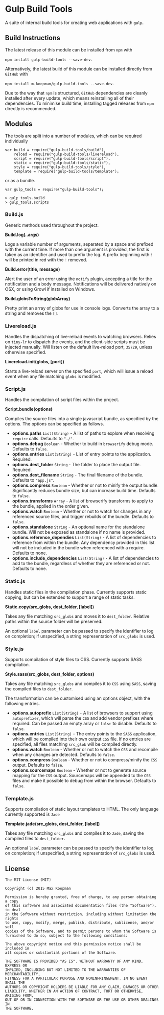 # Gulp Build Tools

A suite of internal build tools for creating web applications with `gulp`.

## Build Instructions

The latest release of this module can be installed from `npm` with

`npm install gulp-build-tools --save-dev`.

Alternatively, the latest build of this module can be installed directly from `GitHub` with

`npm install m-koopman/gulp-build-tools --save-dev`.

Due to the way that `npm` is structured, `GitHub` dependencies are cleanly installed after every update, which means reinstalling all of their dependencies. To minimise build time, installing tagged releases from `npm` directly is recommended.

## Modules

The tools are split into a number of modules, which can be required individually

```
var build = require("gulp-build-tools/build"),
    reload = require("gulp-build-tools/livereload"),
    script = require("gulp-build-tools/script"),
    static = require("gulp-build-tools/static"),
    style = require("gulp-build-tools/style"),
    template = require("gulp-build-tools/template");
```

 or as a bundle.

```
var gulp_tools = require("gulp-build-tools");

> gulp_tools.build
> gulp_tools.scripts
```

### Build.js

Generic methods used throughout the project.

**Build.log(..args)**

Logs a variable number of arguments, separated by a space and prefixed with the current time. If more than one argument is provided, the first is taken as an identifier and used to prefix the log. A prefix beginning with `!` will be printed in red with the `!` removed.

**Build.error(title, message)**

Alert the user of an error using the `notify` plugin, accepting a title for the notification and a body message. Notifications will be delivered natively on OSX, or using Growl if installed on Windows.

**Build.globsToString(globArray)**

Pretty print an array of globs for use in console logs. Converts the array to a string and removes the `[]`.

### Livereload.js

Handles the dispatching of live-reload events to watching browsers. Relies on `tiny-lr` to dispatch the events, and the client-side scripts must be injected manually. Will listen on the default live-reload port, `35729`, unless otherwise specified.

**Livereload.init(globs, [port])**

Starts a live-reload server on the specified `port`, which will issue a reload event when any file matching `globs` is modified.

### Script.js

Handles the compilation of script files within the project.

**Script.bundle(options)**

Compiles the source files into a single javascript bundle, as specified by the options. The options can be specified as follows.

- **options.paths** `List(String)` - A list of paths to explore when resolving `require` calls. Defaults to `"./"`.
- **options.debug** `Boolean` - Whether to build in `browserify` debug mode. Defaults to `false`.
- **options.entries** `List(String)` - List of entry points to the application. Required.
- **options.dest_folder** `String` - The folder to place the output file. Required.
- **options.dest_filename** `String` - The final filename of the bundle. Defaults to `"app.js"`.
- **options.compress** `Boolean` - Whether or not to minify the output bundle. Significantly reduces bundle size, but can increase build time. Defaults to `false`.
- **options.transforms** `Array` - A list of browserify transforms to apply to the bundle, applied in the order given.
- **options.watch** `Boolean` - Whether or not to watch for changes in any referenced source files, and trigger rebuilds of the bundle. Defaults to `false`.
- **options.standalone** `String` - An optional name for the standalone bundle. Will not be exposed as standalone if no name is provided.
- **options.reference_dependies** `List(String)` - A list of dependencies to reference from within the bundle. Any dependency provided in this list will not be included in the bundle when referenced with a require. Defaults to none.
- **options.include_dependencies** `List(String)` - A list of dependencies to add to the bundle, regardless of whether they are referenced or not. Defaults to none.

### Static.js

Handles static files in the compilation phase. Currently supports static copying, but can be extended to support a range of static tasks.

**Static.copy(src_globs, dest_folder, [label])**

Takes any file matching `src_globs` and moves it to `dest_folder`. Relative paths within the source folder will be preserved.

An optional `label` parameter can be passed to specify the identifier to log on completion; if unspecified, a string representation of `src_globs` is used.

### Style.js

Supports compilation of style files to CSS. Currently supports SASS compilation.

**Style.sass(src_globs, dest_folder, options)**

Takes any file matching `src_globs` and compiles it to `CSS` using `SASS`, saving the compiled files to `dest_folder`.

The transformation can be customised using an options object, with the following entries.

- **options.autoprefix** `List(String)` - A list of browsers to support using `autoprefixer`, which will parse the `CSS` and add vendor prefixes where required. Can be passed an empty array or `false` to disable. Defaults to `false`.
- **options.entries** `List(String)` - The entry points to the `SASS` application, which will be compiled into their own output `CSS` file. If no entries are specified, all files matching `src_glob` will be compiled directly.
- **options.watch** `Boolean` - Whether or not to watch the `CSS` and recompile when any changes are detected. Defaults to `false`.
- **options.compress** `Boolean` - Whether or not to compress/minify the `CSS` output. Defaults to `false`.
- **options.sourcemaps** `Boolean` - Whether or not to generate source mapping for the `CSS` output. Sourcemaps will be appended to the `CSS` files and make it possible to debug from within the browser. Defaults to `false`.

### Template.js

Supports compilation of static layout templates to HTML. The only language currently supported is `Jade`

**Template.jade(src_globs, dest_folder, [label])**

Takes any file matching `src_globs` and compiles it to `Jade`, saving the compiled files to `dest_folder`.

An optional `label` parameter can be passed to specify the identifier to log on completion; if unspecified, a string representation of `src_globs` is used.

## License
```
The MIT License (MIT)

Copyright (c) 2015 Max Koopman

Permission is hereby granted, free of charge, to any person obtaining a copy
of this software and associated documentation files (the "Software"), to deal
in the Software without restriction, including without limitation the rights
to use, copy, modify, merge, publish, distribute, sublicense, and/or sell
copies of the Software, and to permit persons to whom the Software is
furnished to do so, subject to the following conditions:

The above copyright notice and this permission notice shall be included in
all copies or substantial portions of the Software.

THE SOFTWARE IS PROVIDED "AS IS", WITHOUT WARRANTY OF ANY KIND, EXPRESS OR
IMPLIED, INCLUDING BUT NOT LIMITED TO THE WARRANTIES OF MERCHANTABILITY,
FITNESS FOR A PARTICULAR PURPOSE AND NONINFRINGEMENT. IN NO EVENT SHALL THE
AUTHORS OR COPYRIGHT HOLDERS BE LIABLE FOR ANY CLAIM, DAMAGES OR OTHER
LIABILITY, WHETHER IN AN ACTION OF CONTRACT, TORT OR OTHERWISE, ARISING FROM,
OUT OF OR IN CONNECTION WITH THE SOFTWARE OR THE USE OR OTHER DEALINGS IN
THE SOFTWARE.
```
